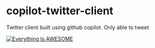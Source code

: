 # copilot-twitter-client

Twitter client built using github copilot. Only able to tweet

[![Everything Is AWESOME](http://i.imgur.com/Ot5DWAW.png)](https://www.youtube.com/watch?v=ds9ebhMEcGI "Everything Is AWESOME")
